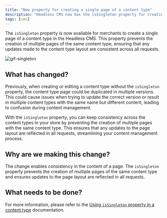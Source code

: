 ```yaml
---
title: "New property for creating a single page of a content type"
description: "Headless CMS now has the isSingleton property for creating single content pages, avoiding duplicates, and keeping layout consistent across requests."
tags: [cms]
---
```


The `isSingleton` property is now available for merchants to create a single page of a content type in the Headless CMS. This property prevents the creation of multiple pages of the same content type, ensuring that any updates made to the content type layout are consistent across all requests.

![gif-singleton](https://user-images.githubusercontent.com/67270558/228011883-b3d03a63-79c5-4a2c-8fb7-667ca19f56a4.gif)

## What has changed?

Previously, when creating or editing a content type without the `isSingleton` property, the content type page could be duplicated in multiple versions. This could cause issues when trying to update the correct version or result in multiple content types with the same name but different content, leading to confusion during content management.

With the `isSingleton` property, you can keep consistency across the content types in your store by preventing the creation of multiple pages with the same content type. This ensures that any updates to the page layout are reflected in all requests, streamlining your content management process.


## Why are we making this change?
The change enables consistency in the content of a page. The `isSingleton` property prevents the creation of multiple pages of the same content type and ensures updates to the page layout are reflected in all requests.

## What needs to be done?
For more information, please refer to the [Using `isSingleton` property in a content type](https://www.faststore.dev/how-to-guides/cms/vtex-headless-cms/Using%20isSingleton%20property%20in%20a%20contenty%20type) documentation.